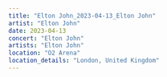 ```yaml
---
title: "Elton John_2023-04-13_Elton John"
artist: "Elton John"
date: 2023-04-13
concert: "Elton John"
artists: "Elton John"
location: "O2 Arena"
location_details: "London, United Kingdom"
---
```

